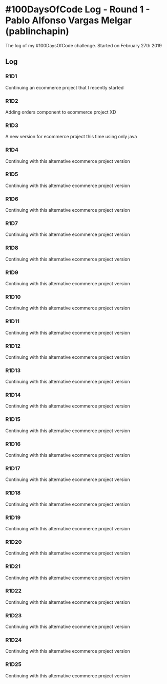 # #100DaysOfCode Log - Round 1 - Pablo Alfonso Vargas Melgar (pablinchapin)

The log of my #100DaysOfCode challenge. Started on February 27th 2019

## Log

### R1D1 
Continuing an ecommerce project that I recently started

### R1D2
Adding orders component to ecommerce project XD

### R1D3
A new version for ecommerce project this time using only java

### R1D4
Continuing with this alternative ecommerce project version

### R1D5
Continuing with this alternative ecommerce project version

### R1D6
Continuing with this alternative ecommerce project version

### R1D7
Continuing with this alternative ecommerce project version

### R1D8
Continuing with this alternative ecommerce project version

### R1D9
Continuing with this alternative ecommerce project version

### R1D10
Continuing with this alternative ecommerce project version

### R1D11
Continuing with this alternative ecommerce project version

### R1D12
Continuing with this alternative ecommerce project version

### R1D13
Continuing with this alternative ecommerce project version

### R1D14
Continuing with this alternative ecommerce project version

### R1D15
Continuing with this alternative ecommerce project version

### R1D16
Continuing with this alternative ecommerce project version

### R1D17
Continuing with this alternative ecommerce project version

### R1D18
Continuing with this alternative ecommerce project version

### R1D19
Continuing with this alternative ecommerce project version

### R1D20
Continuing with this alternative ecommerce project version

### R1D21
Continuing with this alternative ecommerce project version

### R1D22
Continuing with this alternative ecommerce project version

### R1D23
Continuing with this alternative ecommerce project version

### R1D24
Continuing with this alternative ecommerce project version

### R1D25
Continuing with this alternative ecommerce project version
